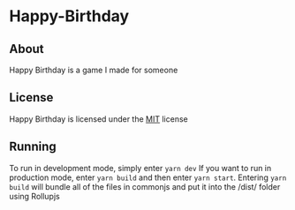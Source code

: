 # Happy-Birthday
## About
Happy Birthday is a game I made for someone

## License
Happy Birthday is licensed under the [MIT](https://github.com/5MDM/Happy-Birthday/blob/main/LICENSE) license

## Running
To run in development mode, simply enter `yarn dev`
If you want to run in production mode, enter `yarn build` and then enter `yarn start`. Entering `yarn build` will bundle all of the files in commonjs and put it into the /dist/ folder using Rollupjs
